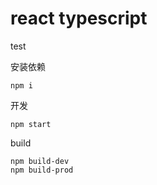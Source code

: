 # react typescript

test

安装依赖
```
npm i
```

开发
```
npm start
```

build
```
npm build-dev
npm build-prod
```
